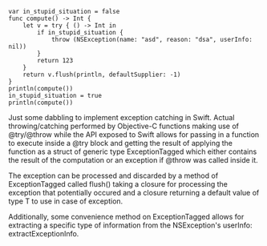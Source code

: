 ```
var in_stupid_situation = false
func compute() -> Int {
	let v = try { () -> Int in
		if in_stupid_situation {
			throw (NSException(name: "asd", reason: "dsa", userInfo: nil))
		}
		return 123
	}
	return v.flush(println, defaultSupplier: -1)
}
println(compute())
in_stupid_situation = true
println(compute())
```

Just some dabbling to implement exception catching in Swift. Actual throwing/catching performed by Objective-C functions making use of @try/@throw while the API exposed to Swift allows for passing in a function to execute inside a @try block and getting the result of applying the function as a struct of generic type ExceptionTagged<T> which either contains the result of the computation or an exception if @throw was called inside it.

The exception can be processed and discarded by a method of ExceptionTagged<T> called flush() taking a closure for processing the exception that potentially occured and a closure returning a default value of type T to use in case of exception.

Additionally, some convenience method on ExceptionTagged<T> allows for extracting a specific type of information from the NSException's userInfo: extractExceptionInfo.